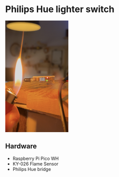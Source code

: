 # Philips Hue lighter switch

<img src="preview.png" alt="preview" width="200">

## Hardware

- Raspberry Pi Pico WH
- KY-026 Flame Sensor
- Philips Hue bridge
